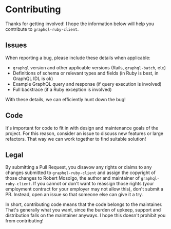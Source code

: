 # Contributing

Thanks for getting involved! I hope the information below will help you contribute to `graphql-ruby-client`.

## Issues

When reporting a bug, please include these details when applicable:

- `graphql` version and other applicable versions (Rails, `graphql-batch`, etc)
- Definitions of schema or relevant types and fields (in Ruby is best, in GraphQL IDL is ok)
- Example GraphQL query and response (if query execution is involved)
- Full backtrace (if a Ruby exception is involved)

With these details, we can efficiently hunt down the bug!

## Code

It's important for code to fit in with design and maintenance goals of the project. For this reason, consider an issue to discuss new features or large refactors. That way we can work together to find suitable solution!

## Legal

By submitting a Pull Request, you disavow any rights or claims to any changes submitted to `graphql-ruby-client` and assign the copyright of those changes to Robert Mosolgo, the author and maintainer of `graphql-ruby-client`. If you cannot or don't want to reassign those rights (your employment contract for your employer may not allow this), don't submit a PR. Instead, open an issue so that someone else can give it a try.

In short, contributing code means that the code belongs to the maintainer. That's generally what you want, since the burden of upkeep, support and distribution falls on the maintainer anyways. I hope this doesn't prohibit you from contributing!
